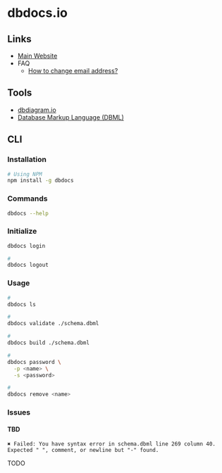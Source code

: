 # dbdocs.io

## Links

- [Main Website](https://dbdocs.io)
- FAQ
  - [How to change email address?](https://dbdiagram.io/docs/faqs/change-email)

## Tools

- [dbdiagram.io](https://dbdiagram.io)
- [Database Markup Language (DBML)](./dbml.md)

## CLI

### Installation

```sh
# Using NPM
npm install -g dbdocs
```

### Commands

```sh
dbdocs --help
```

### Initialize

```sh
dbdocs login

#
dbdocs logout
```

### Usage

```sh
#
dbdocs ls

#
dbdocs validate ./schema.dbml

#
dbdocs build ./schema.dbml

#
dbdocs password \
  -p <name> \
  -s <password>

#
dbdocs remove <name>
```

### Issues

#### TBD

```log
✖ Failed: You have syntax error in schema.dbml line 269 column 40. Expected " ", comment, or newline but "-" found.
```

TODO
